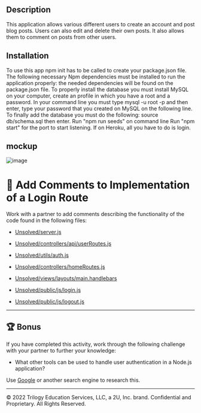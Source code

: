 ## Description
This application allows various different users to create an account and post blog posts. Users can also edit and delete their own posts. It also allows them to comment on posts from other users.

## Installation
To use this app npm init has to be called to create your package.json file.
The following necessary Npm dependencies must be installed to run the application properly: the needed dependencies will be found on the package.json file.
To properly install the database you must install MySQL on your computer, create an profile in which you have a root and a password.
In your command line you must type mysql -u root -p and then enter, type your password that you created on MySQL on the following line.
To finally add the database you must do the following: source db/schema.sql then enter.
Run "npm run seeds" on command line
Run "npm start" for the port to start listening.
If on Heroku, all you have to do is login.

## mockup

![image](https://user-images.githubusercontent.com/63639477/200478408-41748ab0-5ec9-41af-8309-ec425d6f19cd.png)


# 📐 Add Comments to Implementation of a Login Route

Work with a partner to add comments describing the functionality of the code found in the following files:

* [Unsolved/server.js](./Unsolved/server.js)

* [Unsolved/controllers/api/userRoutes.js](./Unsolved/controllers/api/userRoutes.js)

* [Unsolved/utils/auth.js](./Unsolved/utils/auth.js)

* [Unsolved/controllers/homeRoutes.js](./Unsolved/controllers/homeRoutes.js)

* [Unsolved/views/layouts/main.handlebars](./Unsolved/views/layouts/main.handlebars)

* [Unsolved/public/js/login.js](./Unsolved/public/js/login.js)

* [Unsolved/public/js/logout.js](./Unsolved/public/js/logout.js)

---

## 🏆 Bonus

If you have completed this activity, work through the following challenge with your partner to further your knowledge:

* What other tools can be used to handle user authentication in a Node.js application?

Use [Google](https://www.google.com) or another search engine to research this.

---
© 2022 Trilogy Education Services, LLC, a 2U, Inc. brand. Confidential and Proprietary. All Rights Reserved.
